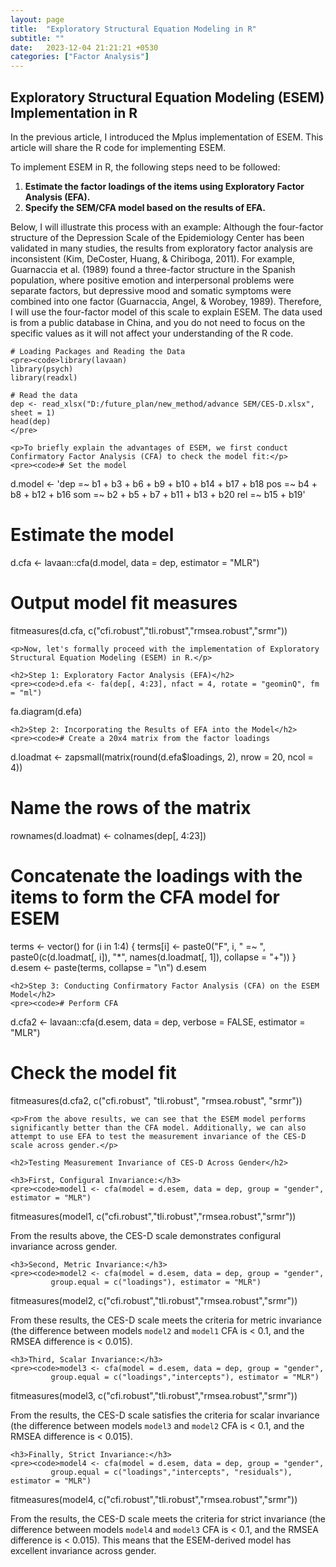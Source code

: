 ```yaml
---
layout: page
title:  "Exploratory Structural Equation Modeling in R"
subtitle: ""
date:   2023-12-04 21:21:21 +0530
categories: ["Factor Analysis"]
---
```


<h2><strong>Exploratory Structural Equation Modeling (ESEM) Implementation in R</strong></h2>
<p>In the previous article, I introduced the Mplus implementation of ESEM. This article will share the R code for implementing ESEM.</p>
<p>To implement ESEM in R, the following steps need to be followed:</p>
<ol>
    <li><strong>Estimate the factor loadings of the items using Exploratory Factor Analysis (EFA).</strong></li>
    <li><strong>Specify the SEM/CFA model based on the results of EFA.</strong></li>
</ol>

<p>Below, I will illustrate this process with an example: Although the four-factor structure of the Depression Scale of the Epidemiology Center has been validated in many studies, the results from exploratory factor analysis are inconsistent (Kim, DeCoster, Huang, & Chiriboga, 2011). For example, Guarnaccia et al. (1989) found a three-factor structure in the Spanish population, where positive emotion and interpersonal problems were separate factors, but depressive mood and somatic symptoms were combined into one factor (Guarnaccia, Angel, & Worobey, 1989). Therefore, I will use the four-factor model of this scale to explain ESEM. The data used is from a public database in China, and you do not need to focus on the specific values as it will not affect your understanding of the R code.</p>

    # Loading Packages and Reading the Data
    <pre><code>library(lavaan)
    library(psych)
    library(readxl)

    # Read the data
    dep <- read_xlsx("D:/future_plan/new_method/advance SEM/CES-D.xlsx", sheet = 1)
    head(dep)
    </pre>

    <p>To briefly explain the advantages of ESEM, we first conduct Confirmatory Factor Analysis (CFA) to check the model fit:</p>
    <pre><code># Set the model
d.model <- 'dep =~ b1 + b3 + b6 + b9 + b10 + b14 + b17 + b18
            pos =~ b4 + b8 + b12 + b16
            som =~ b2 + b5 + b7 + b11 + b13 + b20
            rel =~ b15 + b19'

# Estimate the model
d.cfa <- lavaan::cfa(d.model, data = dep, estimator = "MLR")

# Output model fit measures
fitmeasures(d.cfa, c("cfi.robust","tli.robust","rmsea.robust","srmr"))
</code></pre>

    <p>Now, let's formally proceed with the implementation of Exploratory Structural Equation Modeling (ESEM) in R.</p>

    <h2>Step 1: Exploratory Factor Analysis (EFA)</h2>
    <pre><code>d.efa <- fa(dep[, 4:23], nfact = 4, rotate = "geominQ", fm = "ml")
fa.diagram(d.efa)
</code></pre>

    <h2>Step 2: Incorporating the Results of EFA into the Model</h2>
    <pre><code># Create a 20x4 matrix from the factor loadings
d.loadmat <- zapsmall(matrix(round(d.efa$loadings, 2), nrow = 20, ncol = 4))

# Name the rows of the matrix
rownames(d.loadmat) <- colnames(dep[, 4:23])

# Concatenate the loadings with the items to form the CFA model for ESEM
terms <- vector()
for (i in 1:4) {
    terms[i] <- paste0("F", i, " =~ ", paste0(c(d.loadmat[, i]), "*", names(d.loadmat[, 1]), collapse = "+"))
}
d.esem <- paste(terms, collapse = "\n")
d.esem
</code></pre>

    <h2>Step 3: Conducting Confirmatory Factor Analysis (CFA) on the ESEM Model</h2>
    <pre><code># Perform CFA
d.cfa2 <- lavaan::cfa(d.esem, data = dep, verbose = FALSE, estimator = "MLR")

# Check the model fit
fitmeasures(d.cfa2, c("cfi.robust", "tli.robust", "rmsea.robust", "srmr"))
</code></pre>

    <p>From the above results, we can see that the ESEM model performs significantly better than the CFA model. Additionally, we can also attempt to use EFA to test the measurement invariance of the CES-D scale across gender.</p>

    <h2>Testing Measurement Invariance of CES-D Across Gender</h2>

    <h3>First, Configural Invariance:</h3>
    <pre><code>model1 <- cfa(model = d.esem, data = dep, group = "gender", estimator = "MLR")
fitmeasures(model1, c("cfi.robust","tli.robust","rmsea.robust","srmr"))
</code></pre>
    <p>From the results above, the CES-D scale demonstrates configural invariance across gender.</p>

    <h3>Second, Metric Invariance:</h3>
    <pre><code>model2 <- cfa(model = d.esem, data = dep, group = "gender", 
             group.equal = c("loadings"), estimator = "MLR")
fitmeasures(model2, c("cfi.robust","tli.robust","rmsea.robust","srmr"))
</code></pre>
    <p>From these results, the CES-D scale meets the criteria for metric invariance (the difference between models <code>model2</code> and <code>model1</code> CFA is &lt; 0.1, and the RMSEA difference is &lt; 0.015).</p>

    <h3>Third, Scalar Invariance:</h3>
    <pre><code>model3 <- cfa(model = d.esem, data = dep, group = "gender", 
             group.equal = c("loadings","intercepts"), estimator = "MLR")
fitmeasures(model3, c("cfi.robust","tli.robust","rmsea.robust","srmr"))
</code></pre>
    <p>From the results, the CES-D scale satisfies the criteria for scalar invariance (the difference between models <code>model3</code> and <code>model2</code> CFA is &lt; 0.1, and the RMSEA difference is &lt; 0.015).</p>

    <h3>Finally, Strict Invariance:</h3>
    <pre><code>model4 <- cfa(model = d.esem, data = dep, group = "gender", 
             group.equal = c("loadings","intercepts", "residuals"), estimator = "MLR")
fitmeasures(model4, c("cfi.robust","tli.robust","rmsea.robust","srmr"))
</code></pre>
    <p>From the results, the CES-D scale meets the criteria for strict invariance (the difference between models <code>model4</code> and <code>model3</code> CFA is &lt; 0.1, and the RMSEA difference is &lt; 0.015). This means that the ESEM-derived model has excellent invariance across gender.</p>
